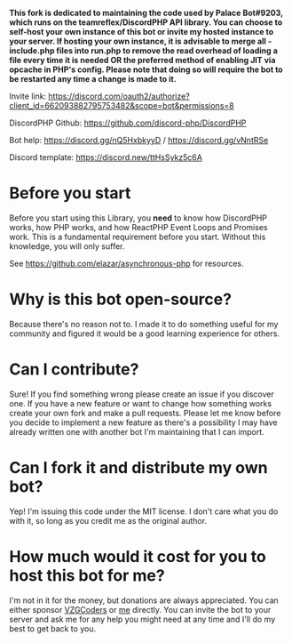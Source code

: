**This fork is dedicated to maintaining the code used by Palace Bot#9203, which runs on the teamreflex/DiscordPHP API library. You can choose to self-host your own instance of this bot or invite my hosted instance to your server. If hosting your own instance, it is advisable to merge all -include.php files into run.php to remove the read overhead of loading a file every time it is needed **OR** the preferred method of enabling JIT via opcache in PHP's config. Please note that doing so will require the bot to be restarted any time a change is made to it.**

Invite link: https://discord.com/oauth2/authorize?client_id=662093882795753482&scope=bot&permissions=8

DiscordPHP Github: https://github.com/discord-php/DiscordPHP

Bot help: https://discord.gg/nQ5HxbkyyD / https://discord.gg/vNntRSe

Discord template: https://discord.new/ttHsSykz5c6A

# Before you start
Before you start using this Library, you **need** to know how DiscordPHP works, how PHP works, and how ReactPHP Event Loops and Promises work. This is a fundamental requirement before you start. Without this knowledge, you will only suffer.

See https://github.com/elazar/asynchronous-php for resources.

# Why is this bot open-source?
Because there's no reason not to. I made it to do something useful for my community and figured it would be a good learning experience for others.

# Can I contribute?
Sure! If you find something wrong please create an issue if you discover one. If you have a new feature or want to change how something works create your own fork and make a pull requests. Please let me know before you decide to implement a new feature as there's a possibility I may have already written one with another bot I'm maintaining that I can import.

# Can I fork it and distribute my own bot?
Yep! I'm issuing this code under the MIT license. I don't care what you do with it, so long as you credit me as the original author.

# How much would it cost for you to host this bot for me?
I'm not in it for the money, but donations are always appreciated. You can either sponsor [VZGCoders](https://github.com/sponsors/VZGCoders) or [me](https://github.com/sponsors/valzargaming) directly. You can invite the bot to your server and ask me for any help you might need at any time and I'll do my best to get back to you.
